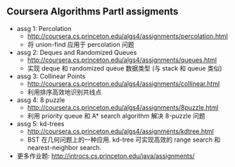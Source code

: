 ## Coursera Algorithms PartI assigments

* assg 1: Percolation
  - http://coursera.cs.princeton.edu/algs4/assignments/percolation.html 
  - 将 union-find 应用于 percolation 问题
* assg 2: Deques and Randomized Queues
  - http://coursera.cs.princeton.edu/algs4/assignments/queues.html
  - 实现 deque 和 randomized queue 数据类型 (与 stack 和 queue 类似)
* assg 3: Collinear Points
  - http://coursera.cs.princeton.edu/algs4/assignments/collinear.html
  - 利用排序高效地识别共线点
* assg 4: 8 puzzle
  - http://coursera.cs.princeton.edu/algs4/assignments/8puzzle.html
  - 利用 priority queue 和 A\* search algorithm 解决 8-puzzle 问题
* assg 5: kd-trees
  - http://coursera.cs.princeton.edu/algs4/assignments/kdtree.html
  - BST 在几何问题上的一种应用. kd-tree 可实现高效的 range search 和 nearest-neighbor search.
* 更多作业题: http://introcs.cs.princeton.edu/java/assignments/
